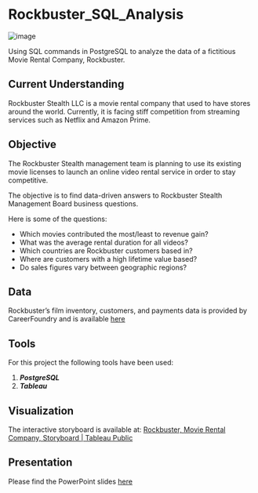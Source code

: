 # Rockbuster_SQL_Analysis
![image](https://user-images.githubusercontent.com/33376927/222997218-591f50f4-642c-4687-ac17-bd7450ba534b.png)

Using SQL commands in PostgreSQL to analyze the data of a fictitious Movie Rental Company, Rockbuster.
## Current Understanding
Rockbuster Stealth LLC is a movie rental company that used to have stores around the world. Currently, it is facing stiff competition from streaming services such as Netflix and Amazon Prime.

## Objective
The Rockbuster Stealth management team is planning to use its existing movie licenses to launch an online video rental service in order to stay competitive.

The objective is to find data-driven answers to Rockbuster Stealth Management Board business questions.

Here is some of the questions:
- Which movies contributed the most/least to revenue gain?
- What was the average rental duration for all videos?
- Which countries are Rockbuster customers based in?
- Where are customers with a high lifetime value based?
- Do sales figures vary between geographic regions?

## Data
Rockbuster’s film inventory, customers, and payments data is provided by CareerFoundry and is available [here](https://github.com/mehrnooshh/Rockbuster_SQL_Analysis/tree/main/02%20Data)
## Tools
For this project the following tools have been used:
1. ***PostgreSQL***
2. ***Tableau***

## Visualization
The interactive storyboard is available at: [Rockbuster, Movie Rental Company, Storyboard | Tableau Public](https://public.tableau.com/app/profile/mehrnoosh5165/viz/RockbusterMovieRentalCompanyStoryboard/Rockbuster?publish=yes)

## Presentation
Please find the PowerPoint slides [here](https://github.com/mehrnooshh/Rockbuster_SQL_Analysis/tree/main/04%20Analysis-Sent%20to%20Client)

